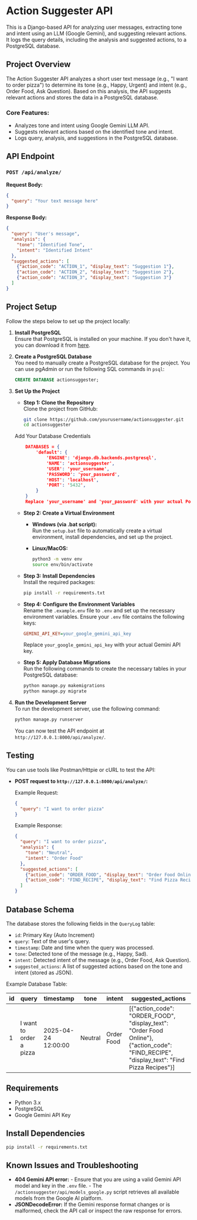 # Action Suggester API

This is a Django-based API for analyzing user messages, extracting tone and intent using an LLM (Google Gemini), and suggesting relevant actions. It logs the query details, including the analysis and suggested actions, to a PostgreSQL database.

## Project Overview

The Action Suggester API analyzes a short user text message (e.g., "I want to order pizza") to determine its tone (e.g., Happy, Urgent) and intent (e.g., Order Food, Ask Question). Based on this analysis, the API suggests relevant actions and stores the data in a PostgreSQL database.

### Core Features:
- Analyzes tone and intent using Google Gemini LLM API.
- Suggests relevant actions based on the identified tone and intent.
- Logs query, analysis, and suggestions in the PostgreSQL database.

## API Endpoint

### `POST /api/analyze/`

**Request Body:**
```json
{
  "query": "Your text message here"
}
```

**Response Body:**
```json
{
  "query": "User's message",
  "analysis": {
    "tone": "Identified Tone",
    "intent": "Identified Intent"
  },
  "suggested_actions": [
    {"action_code": "ACTION_1", "display_text": "Suggestion 1"},
    {"action_code": "ACTION_2", "display_text": "Suggestion 2"},
    {"action_code": "ACTION_3", "display_text": "Suggestion 3"}
  ]
}
```

## Project Setup
Follow the steps below to set up the project locally:

1. **Install PostgreSQL**  
   Ensure that PostgreSQL is installed on your machine. If you don't have it, you can download it from [here](https://www.postgresql.org/download/).

2. **Create a PostgreSQL Database**  
   You need to manually create a PostgreSQL database for the project. You can use pgAdmin or run the following SQL commands in `psql`:

   ```sql
   CREATE DATABASE actionsuggester;
   ```

3. **Set Up the Project**  
   - **Step 1: Clone the Repository**  
     Clone the project from GitHub:

     ```bash
     git clone https://github.com/yourusername/actionsuggester.git
     cd actionsuggester
     ```

    Add Your Database Credentials
    ```json
        DATABASES = {
            'default': {
                'ENGINE': 'django.db.backends.postgresql',
                'NAME': 'actionsuggester',
                'USER': 'your_username',
                'PASSWORD': 'your_password',
                'HOST': 'localhost',
                'PORT': '5432',
            }
        }
        Replace 'your_username' and 'your_password' with your actual PostgreSQL credentials.
    ```

   - **Step 2: Create a Virtual Environment**  
     - **Windows (via .bat script):**  
       Run the `setup.bat` file to automatically create a virtual environment, install dependencies, and set up the project.

     - **Linux/MacOS:**  
       ```bash
       python3 -m venv env
       source env/bin/activate
       ```

   - **Step 3: Install Dependencies**  
     Install the required packages:

     ```bash
     pip install -r requirements.txt
     ```

   - **Step 4: Configure the Environment Variables**  
     Rename the `.example.env` file to `.env` and set up the necessary environment variables. Ensure your `.env` file contains the following keys:

     ```ini
     GEMINI_API_KEY=your_google_gemini_api_key
     ```

     Replace `your_google_gemini_api_key` with your actual Gemini API key.

   - **Step 5: Apply Database Migrations**  
     Run the following commands to create the necessary tables in your PostgreSQL database:

     ```bash
     python manage.py makemigrations
     python manage.py migrate
     ```

1. **Run the Development Server**  
   To run the development server, use the following command:

   ```bash
   python manage.py runserver
   ```

   You can now test the API endpoint at `http://127.0.0.1:8000/api/analyze/`.

## Testing
You can use tools like Postman/Httpie or cURL to test the API:

- **POST request to `http://127.0.0.1:8000/api/analyze/`:**

  Example Request:

  ```json
  {
    "query": "I want to order pizza"
  }
  ```

  Example Response:

  ```json
  {
    "query": "I want to order pizza",
    "analysis": {
      "tone": "Neutral",
      "intent": "Order Food"
    },
    "suggested_actions": [
      {"action_code": "ORDER_FOOD", "display_text": "Order Food Online"},
      {"action_code": "FIND_RECIPE", "display_text": "Find Pizza Recipes"}
    ]
  }
  ```

## Database Schema
The database stores the following fields in the `QueryLog` table:

- `id`: Primary Key (Auto Increment)
- `query`: Text of the user's query.
- `timestamp`: Date and time when the query was processed.
- `tone`: Detected tone of the message (e.g., Happy, Sad).
- `intent`: Detected intent of the message (e.g., Order Food, Ask Question).
- `suggested_actions`: A list of suggested actions based on the tone and intent (stored as JSON).

Example Database Table:

| id  | query                     | timestamp           | tone    | intent      | suggested_actions                                                                 |
|-----|---------------------------|---------------------|---------|-------------|-----------------------------------------------------------------------------------|
| 1   | I want to order a pizza   | 2025-04-24 12:00:00 | Neutral | Order Food  | [{"action_code": "ORDER_FOOD", "display_text": "Order Food Online"}, {"action_code": "FIND_RECIPE", "display_text": "Find Pizza Recipes"}] |

## Requirements
- Python 3.x
- PostgreSQL
- Google Gemini API Key

## Install Dependencies
```bash
pip install -r requirements.txt
```

## Known Issues and Troubleshooting
- **404 Gemini API error:** - Ensure that you are using a valid Gemini API model and key in the `.env` file.
                            - The `/actionsuggester/api/models_google.py` script retrieves all available models from the Google AI platform.    
- **JSONDecodeError:** If the Gemini response format changes or is malformed, check the API call or inspect the raw response for errors.

